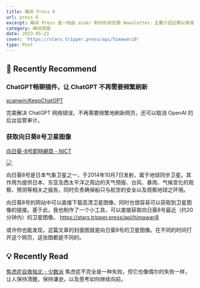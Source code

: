 ```yaml
---
title: 瞬间 Press 8
url: press-8
excerpt: 瞬间 Press 是一档由 aiokr 制作的非定期 Newsletter，主要介绍近期以来我所浏览的一些值得记录的内容。
category: 瞬间周报
date: 2023-05-23
cover: 'https://stars.tripper.press/api/himawari8'
type: Post
---
```


## 👏 Recently Recommend

### ChatGPT畅聊插件，让 ChatGPT 不再需要频繁刷新
[xcanwin/KeepChatGPT](https://github.com/xcanwin/KeepChatGPT?utm_source=gold_browser_extension) 

完美解决 ChatGPT 网络错误，不再需要频繁地刷新网页，还可以取消 OpenAI 的后台监管审计。

### 获取向日葵8号卫星图像
[向日葵-8号即時網頁 - NICT](https://himawari8.nict.go.jp/zh/himawari8-image.htm)

![](https://stars.tripper.press/api/himawari8)

向日葵8号是日本气象卫星之一，于2014年10月7日发射，属于地球同步卫星。其作用为提供日本、东亚及西太平洋之周边的天气预报、台风、暴雨、气候变化的观察、预测等相关之报告，同时负责确保船只与航空的安全以及观察地球之环境。

向日葵8号的网站中可以直接下载高清卫星图像，同时也很容易可以获取到卫星图像的链接。基于此，我也制作了一个小工具，可以直接获取向日葵8号最近（约20分钟内）的卫星图像。
https://stars.tripper.press/api/himawari8

或许你也能发现，这篇文章的封面图就是向日葵8号的卫星图像。在不同的时间打开这个网页，这张图都是不同的。

## 💡 Recently Read

[焦虑症自救指北 - 少数派](https://sspai.com/post/79559)
焦虑症不完全是一种失败，但它也像偶尔的失败一样，让人保持清醒，保持谦逊，以及思考如何继续向前。
